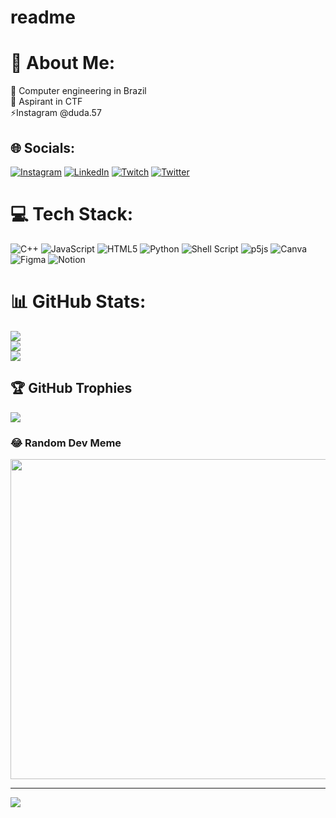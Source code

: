 # readme
# 💫 About Me:
🔭 Computer engineering in Brazil<br>🌱 Aspirant in CTF<br>⚡Instagram @duda.57


## 🌐 Socials:
[![Instagram](https://img.shields.io/badge/Instagram-%23E4405F.svg?logo=Instagram&logoColor=white)](https://instagram.com/duda.57) [![LinkedIn](https://img.shields.io/badge/LinkedIn-%230077B5.svg?logo=linkedin&logoColor=white)](https://linkedin.com/in/https://www.linkedin.com/in/maria-eduarda-137778201) [![Twitch](https://img.shields.io/badge/Twitch-%239146FF.svg?logo=Twitch&logoColor=white)](https://twitch.tv/dudarng) [![Twitter](https://img.shields.io/badge/Twitter-%231DA1F2.svg?logo=Twitter&logoColor=white)](https://twitter.com/duda.txt) 

# 💻 Tech Stack:
![C++](https://img.shields.io/badge/c++-%2300599C.svg?style=flat&logo=c%2B%2B&logoColor=white) ![JavaScript](https://img.shields.io/badge/javascript-%23323330.svg?style=flat&logo=javascript&logoColor=%23F7DF1E) ![HTML5](https://img.shields.io/badge/html5-%23E34F26.svg?style=flat&logo=html5&logoColor=white) ![Python](https://img.shields.io/badge/python-3670A0?style=flat&logo=python&logoColor=ffdd54) ![Shell Script](https://img.shields.io/badge/shell_script-%23121011.svg?style=flat&logo=gnu-bash&logoColor=white) ![p5js](https://img.shields.io/badge/p5.js-ED225D?style=flat&logo=p5.js&logoColor=FFFFFF) ![Canva](https://img.shields.io/badge/Canva-%2300C4CC.svg?style=flat&logo=Canva&logoColor=white) 	![Figma](https://img.shields.io/badge/figma-%23F24E1E.svg?style=flat&logo=figma&logoColor=white) ![Notion](https://img.shields.io/badge/Notion-%23000000.svg?style=flat&logo=notion&logoColor=white)
# 📊 GitHub Stats:
![](https://github-readme-stats.vercel.app/api?username=Dudarng&theme=dracula&hide_border=false&include_all_commits=false&count_private=false)<br/>
![](https://github-readme-streak-stats.herokuapp.com/?user=Dudarng&theme=dracula&hide_border=false)<br/>
![](https://github-readme-stats.vercel.app/api/top-langs/?username=Dudarng&theme=dracula&hide_border=false&include_all_commits=false&count_private=false&layout=compact)

## 🏆 GitHub Trophies
![](https://github-profile-trophy.vercel.app/?username=Dudarng&theme=dracula&no-frame=false&no-bg=false&margin-w=4)

### 😂 Random Dev Meme
<img src="https://random-memer.herokuapp.com/" width="512px"/>

---
[![](https://visitcount.itsvg.in/api?id=Dudarng&icon=2&color=0)](https://visitcount.itsvg.in)

<!-- Proudly created with GPRM ( https://gprm.itsvg.in ) -->
